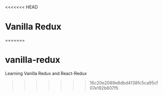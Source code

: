 <<<<<<< HEAD
# Vanilla Redux

=======
# vanilla-redux
Learning Vanilla Redux and React-Redux
>>>>>>> 16c20e2089e8dbd4138fc5ca95cf07e192b607f5
